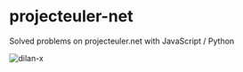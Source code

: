 projecteuler-net
================

Solved problems on projecteuler.net with JavaScript / Python

![dilan-x](http://projecteuler.net/profile/dilan-x.png)
